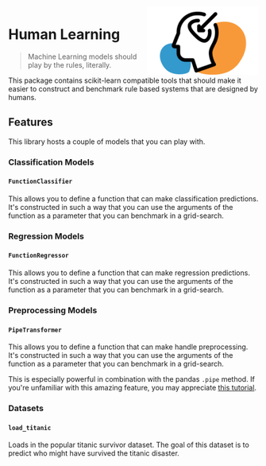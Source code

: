 <img src="docs/logo.png" width=225 align="right">

# Human Learning 

> Machine Learning models should play by the rules, literally. 

This package contains scikit-learn compatible tools that should make it easier
to construct and benchmark rule based systems that are designed by humans.

## Features 

This library hosts a couple of models that you can play with.


### Classification Models 

#### `FunctionClassifier`

This allows you to define a function that can make classification predictions. It's 
constructed in such a way that you can use the arguments of the function as a parameter
that you can benchmark in a grid-search.

### Regression Models

#### `FunctionRegressor`

This allows you to define a function that can make regression predictions. It's 
constructed in such a way that you can use the arguments of the function as a parameter
that you can benchmark in a grid-search.


### Preprocessing Models

#### `PipeTransformer`

This allows you to define a function that can make handle preprocessing. It's 
constructed in such a way that you can use the arguments of the function as a parameter
that you can benchmark in a grid-search. 

This is especially powerful in combination with the pandas `.pipe` method. If you're 
unfamiliar with this amazing feature, you may appreciate [this tutorial](https://calmcode.io/pandas-pipe/introduction.html). 

### Datasets 

#### `load_titanic`

Loads in the popular titanic survivor dataset. The goal of this dataset is to predict 
who might have survived the titanic disaster.
